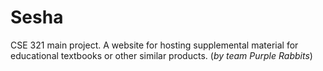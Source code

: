 # Sesha

CSE 321 main project. A website for hosting supplemental material for educational textbooks or other similar products. (*by team Purple Rabbits*)
